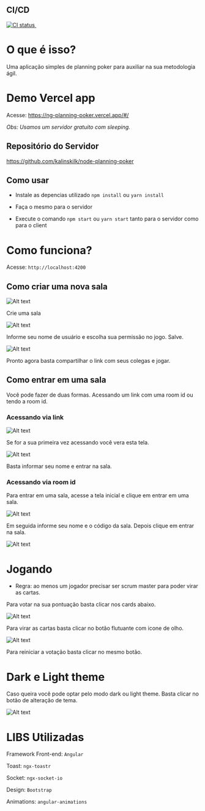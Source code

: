 ## CI/CD

<p>
  <a href="https://circleci.com/gh/kalinskilk/workflows/ng-planning-poker/tree/main">
    <img src="https://circleci.com/gh/kalinskilk/ng-planning-poker.svg?style=shield" alt="CI status" />
  </a>&nbsp;
</p>

# O que é isso?

Uma aplicação simples de planning poker para auxiliar na sua metodologia ágil.

# Demo Vercel app

Acesse: https://ng-planning-poker.vercel.app/#/

_Obs: Usamos um servidor gratuito com sleeping._

## Repositório do Servidor

https://github.com/kalinskilk/node-planning-poker

## Como usar

- Instale as depencias utilizado `npm install` ou `yarn install`

- Faça o mesmo para o servidor

- Execute o comando `npm start` ou `yarn start` tanto para o servidor como para o client

# Como funciona?

Acesse: `http://localhost:4200`

## Como criar uma nova sala

![Alt text](./imgs-readme//home-page.jpg "home page")

Crie uma sala

![Alt text](./imgs-readme//new-room.jpg "new room page")

Informe seu nome de usuário e escolha sua permissão no jogo. Salve.

![Alt text](./imgs-readme//planning.jpg "planning page")

Pronto agora basta compartilhar o link com seus colegas e jogar.

## Como entrar em uma sala

Você pode fazer de duas formas. Acessando um link com uma room id
ou tendo a room id.

### Acessando via link

![Alt text](./imgs-readme//access-link.jpg "access link page")

Se for a sua primeira vez acessando você vera esta tela.

![Alt text](./imgs-readme//access-link-first-access.jpg "access link page")

Basta informar seu nome e entrar na sala.

### Acessando via room id

Para entrar em uma sala, acesse a tela inicial e clique em entrar em uma sala.

![Alt text](./imgs-readme//home-page.jpg "home page")

Em seguida informe seu nome e o código da sala. Depois clique em entrar na sala.

![Alt text](./imgs-readme//access-room-by-room-id.jpg "join room")

# Jogando

- Regra: ao menos um jogador precisar ser scrum master para poder virar as cartas.

Para votar na sua pontuação basta clicar nos cards abaixo.

![Alt text](./imgs-readme//voting.jpg "voting")

Para virar as cartas basta clicar no botão flutuante com icone de olho.

![Alt text](./imgs-readme//show-votes.jpg "show votes")

Para reiniciar a votação basta clicar no mesmo botão.

# Dark e Light theme

Caso queira você pode optar pelo modo dark ou light theme. Basta clicar no botão de alteração de tema.

![Alt text](./imgs-readme//light-theme.jpg "light theme")

# LIBS Utilizadas

Framework Front-end: `Angular`

Toast: `ngx-toastr`

Socket: `ngx-socket-io`

Design: `Bootstrap`

Animations: `angular-animations`
